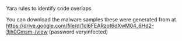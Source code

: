 Yara rules to identify code overlaps

You can download the malware samples these were generated from at https://drive.google.com/file/d/1cl6FEARzot6dXwM04_6Hd2-3jh0Gmsm-/view (password veryinfected)
